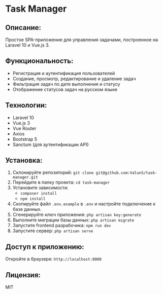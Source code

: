 # Task Manager

## Описание:

Простое SPA-приложение для управления задачами, построенное на Laravel 10 и Vue.js 3.

## Функциональность:

* Регистрация и аутентификация пользователей
* Создание, просмотр, редактирование и удаление задач
* Фильтрация задач по дате выполнения и статусу
* Отображение статусов задач на русском языке

## Технологии:

* Laravel 10
* Vue.js 3
* Vue Router
* Axios
* Bootstrap 5
* Sanctum (для аутентификации API)

## Установка:

1. Склонируйте репозиторий: `git clone git@github.com:ValunS/task-manager.git`
2. Перейдите в папку проекта: `cd task-manager`
3. Установите зависимости:
   * `composer install`
   * `npm install`
4. Скопируйте файл `.env.example` в `.env` и настройте подключение к базе данных.
5. Сгенерируйте ключ приложения: `php artisan key:generate`
6. Выполните миграции базы данных: `php artisan migrate`
7. Запустите frontend разрабочика: `npm run dev`
8. Запустите сервер: `php artisan serve`

## Доступ к приложению:

Откройте в браузере: `http://localhost:8000`

## Лицензия:

MIT


